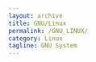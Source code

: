 ```yaml
---
layout: archive
title: GNU/Linux
permalink: /GNU_LINUX/
category: Linux
tagline: GNU System
---
```

